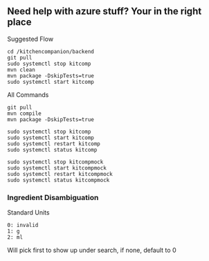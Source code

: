 ## Need help with azure stuff? Your in the right place
Suggested Flow
```commandline
cd /kitchencompanion/backend
git pull
sudo systemctl stop kitcomp
mvn clean
mvn package -DskipTests=true
sudo systemctl start kitcomp
```


All Commands
```commandline
git pull 
mvn compile
mvn package -DskipTests=true

sudo systemctl stop kitcomp
sudo systemctl start kitcomp
sudo systemctl restart kitcomp
sudo systemctl status kitcomp

sudo systemctl stop kitcompmock
sudo systemctl start kitcompmock
sudo systemctl restart kitcompmock
sudo systemctl status kitcompmock
```

### Ingredient Disambiguation

Standard Units
```
0: invalid
1: g
2: ml
```

Will pick first to show up under search, if none, default to 0